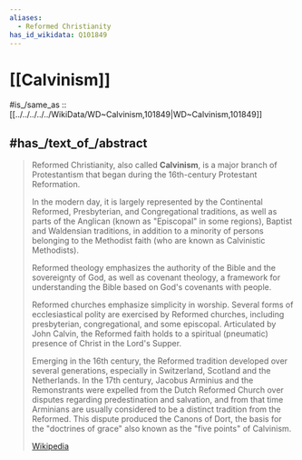 ```yaml
---
aliases:
  - Reformed Christianity
has_id_wikidata: Q101849
---
```


# [[Calvinism]]  

#is_/same_as :: [[../../../../../WikiData/WD~Calvinism,101849|WD~Calvinism,101849]] 

## #has_/text_of_/abstract 

> Reformed Christianity, also called **Calvinism**, is a major branch of Protestantism 
> that began during the 16th-century Protestant Reformation. 
> 
> In the modern day, it is largely represented by the Continental Reformed, Presbyterian, 
> and Congregational traditions, as well as parts of the Anglican 
> (known as "Episcopal" in some regions), Baptist and Waldensian traditions, 
> in addition to a minority of persons belonging to the Methodist faith 
> (who are known as Calvinistic Methodists).
>
> Reformed theology emphasizes the authority of the Bible and the sovereignty of God, 
> as well as covenant theology, a framework for understanding the Bible 
> based on God's covenants with people. 
> 
> Reformed churches emphasize simplicity in worship. 
> Several forms of ecclesiastical polity are exercised by Reformed churches, 
> including presbyterian, congregational, and some episcopal. 
> Articulated by John Calvin, 
> the Reformed faith holds to a spiritual (pneumatic) presence of Christ in the Lord's Supper.
>
> Emerging in the 16th century, the Reformed tradition developed over several generations, especially in Switzerland, Scotland and the Netherlands. In the 17th century, Jacobus Arminius and the Remonstrants were expelled from the Dutch Reformed Church over disputes regarding predestination and salvation, and from that time Arminians are usually considered to be a distinct tradition from the Reformed. This dispute produced the Canons of Dort, the basis for the "doctrines of grace" also known as the "five points" of Calvinism.
>
> [Wikipedia](https://en.wikipedia.org/wiki/Reformed%20Christianity) 

